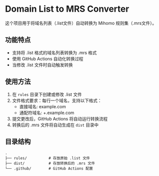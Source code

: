 # Domain List to MRS Converter

这个项目用于将域名列表（.list文件）自动转换为 Mihomo 规则集（.mrs文件）。

## 功能特点

- 支持将 .list 格式的域名列表转换为 .mrs 格式
- 使用 GitHub Actions 自动化转换过程
- 当修改 .list 文件时自动触发转换

## 使用方法

1. 在 `rules` 目录下创建或修改 .list 文件
2. 文件格式要求：每行一个域名，支持以下格式：
   - 直接域名: example.com
   - 通配符域名: +.example.com
3. 提交更改后，GitHub Actions 将自动运行转换流程
4. 转换后的 .mrs 文件将自动生成在 `dist` 目录中

## 目录结构

```
.
├── rules/          # 存放原始 .list 文件
├── dist/           # 存放转换后的 .mrs 文件
└── .github/        # GitHub Actions 配置
``` 